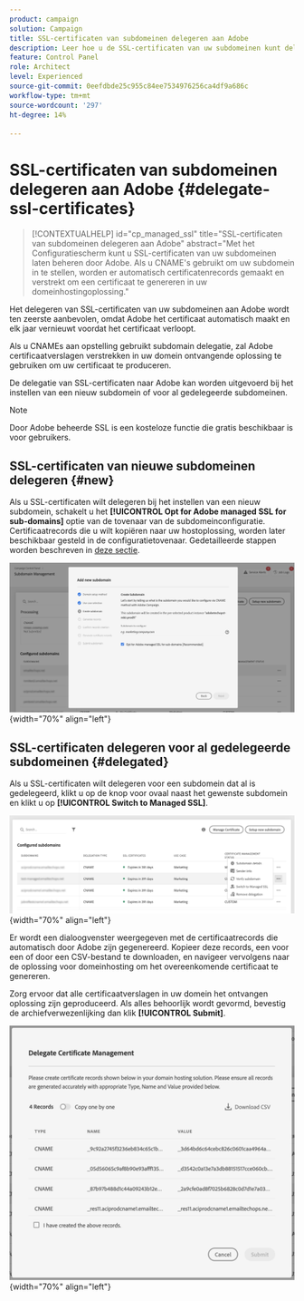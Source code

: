 ```yaml
---
product: campaign
solution: Campaign
title: SSL-certificaten van subdomeinen delegeren aan Adobe
description: Leer hoe u de SSL-certificaten van uw subdomeinen kunt delegeren aan Adobe
feature: Control Panel
role: Architect
level: Experienced
source-git-commit: 0eefdbde25c955c84ee7534976256ca4df9a686c
workflow-type: tm+mt
source-wordcount: '297'
ht-degree: 14%

---
```


# SSL-certificaten van subdomeinen delegeren aan Adobe {#delegate-ssl-certificates}

>[!CONTEXTUALHELP]
>id="cp_managed_ssl"
>title="SSL-certificaten van subdomeinen delegeren aan Adobe"
>abstract="Met het Configuratiescherm kunt u SSL-certificaten van uw subdomeinen laten beheren door Adobe. Als u CNAME&#39;s gebruikt om uw subdomein in te stellen, worden er automatisch certificatenrecords gemaakt en verstrekt om een certificaat te genereren in uw domeinhostingoplossing."

Het delegeren van SSL-certificaten van uw subdomeinen aan Adobe wordt ten zeerste aanbevolen, omdat Adobe het certificaat automatisch maakt en elk jaar vernieuwt voordat het certificaat verloopt.

Als u CNAMEs aan opstelling gebruikt subdomain delegatie, zal Adobe certificaatverslagen verstrekken in uw domein ontvangende oplossing te gebruiken om uw certificaat te produceren.

De delegatie van SSL-certificaten naar Adobe kan worden uitgevoerd bij het instellen van een nieuw subdomein of voor al gedelegeerde subdomeinen.

>[!NOTE]
>
>Door Adobe beheerde SSL is een kosteloze functie die gratis beschikbaar is voor gebruikers.

## SSL-certificaten van nieuwe subdomeinen delegeren {#new}

Als u SSL-certificaten wilt delegeren bij het instellen van een nieuw subdomein, schakelt u het **[!UICONTROL Opt for Adobe managed SSL for sub-domains]** optie van de tovenaar van de subdomeinconfiguratie. Certificaatrecords die u wilt kopiëren naar uw hostoplossing, worden later beschikbaar gesteld in de configuratietovenaar. Gedetailleerde stappen worden beschreven in [deze sectie](setting-up-new-subdomain.md).

![](assets/cname-adobe-managed.png){width="70%" align="left"}

## SSL-certificaten delegeren voor al gedelegeerde subdomeinen {#delegated}

Als u SSL-certificaten wilt delegeren voor een subdomein dat al is gedelegeerd, klikt u op de knop voor ovaal naast het gewenste subdomein en klikt u op **[!UICONTROL Switch to Managed SSL]**.

![](assets/delegate-ssl-list.png){width="70%" align="left"}

Er wordt een dialoogvenster weergegeven met de certificaatrecords die automatisch door Adobe zijn gegenereerd. Kopieer deze records, een voor een of door een CSV-bestand te downloaden, en navigeer vervolgens naar de oplossing voor domeinhosting om het overeenkomende certificaat te genereren.

Zorg ervoor dat alle certificaatverslagen in uw domein het ontvangen oplossing zijn geproduceerd. Als alles behoorlijk wordt gevormd, bevestig de archiefverwezenlijking dan klik **[!UICONTROL Submit]**.

![](assets/delegate-ssl.png){width="70%" align="left"}
